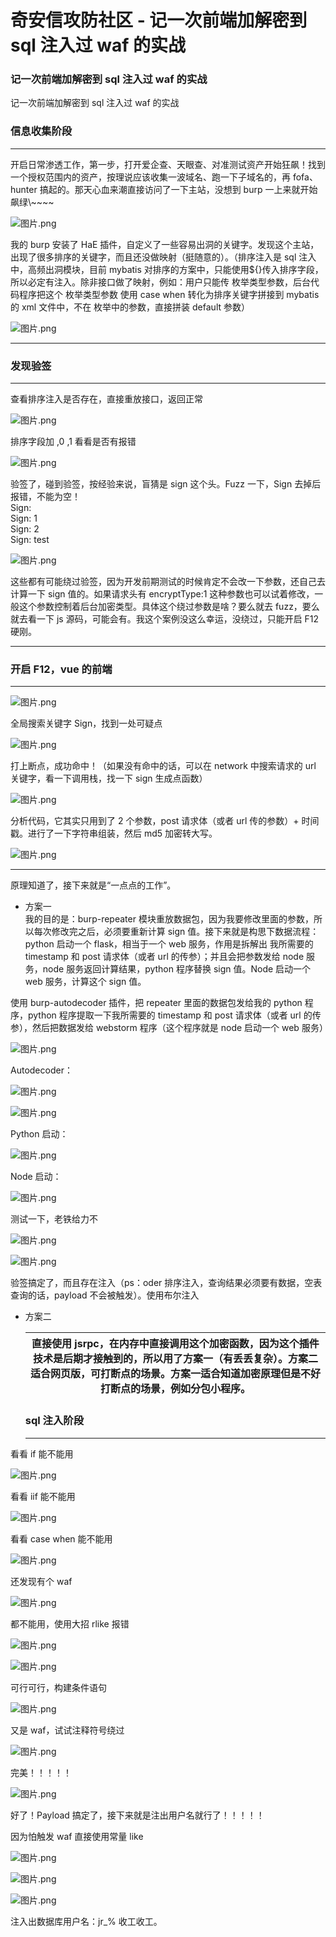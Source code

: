 

# 奇安信攻防社区 - 记一次前端加解密到 sql 注入过 waf 的实战

### 记一次前端加解密到 sql 注入过 waf 的实战

记一次前端加解密到 sql 注入过 waf 的实战

### 信息收集阶段

- - -

开启日常渗透工作，第一步，打开爱企查、天眼查、对准测试资产开始狂飙！找到一个授权范围内的资产，按理说应该收集一波域名、跑一下子域名的，再 fofa、hunter 搞起的。那天心血来潮直接访问了一下主站，没想到 burp 一上来就开始飙绿\\~~~~

![图片.png](assets/1702880514-8fa32e0107b8873ffbc34bc3d11f17b5.png)

我的 burp 安装了 HaE 插件，自定义了一些容易出洞的关键字。发现这个主站，出现了很多排序的关键字，而且还没做映射（挺随意的）。（排序注入是 sql 注入中，高频出洞模块，目前 mybatis 对排序的方案中，只能使用${}传入排序字段，所以必定有注入。除非接口做了映射，例如：用户只能传 枚举类型参数，后台代码程序把这个 枚举类型参数 使用 case when 转化为排序关键字拼接到 mybatis 的 xml 文件中，不在 枚举中的参数，直接拼装 default 参数）

![图片.png](assets/1702880514-2d5b19b44442406f684a4e7feecc1458.png)

- - -

### 发现验签

- - -

查看排序注入是否存在，直接重放接口，返回正常

![图片.png](assets/1702880514-a86027860bd46402ebdf6d6020e84437.png)

排序字段加 ,0 ,1 看看是否有报错

![图片.png](assets/1702880514-70290e48526639c7ef30b58cd001afb7.png)

验签了，碰到验签，按经验来说，盲猜是 sign 这个头。Fuzz 一下，Sign 去掉后报错，不能为空！  
Sign:  
Sign: 1  
Sign: 2  
Sign: test

![图片.png](assets/1702880514-99232a8123e1eab61daa70f357515cb3.png)

这些都有可能绕过验签，因为开发前期测试的时候肯定不会改一下参数，还自己去计算一下 sign 值的。如果请求头有 encryptType:1 这种参数也可以试着修改，一般这个参数控制着后台加密类型。具体这个绕过参数是啥？要么就去 fuzz，要么就去看一下 js 源码，可能会有。我这个案例没这么幸运，没绕过，只能开启 F12 硬刚。

- - -

### 开启 F12，vue 的前端

- - -

![图片.png](assets/1702880514-5afc2ef2b3aafd06930f9f4e3203c66c.png)

全局搜索关键字 Sign，找到一处可疑点

![图片.png](assets/1702880514-f4c9f2b90478cd66fdaeae299550fcfb.png)

打上断点，成功命中！（如果没有命中的话，可以在 network 中搜索请求的 url 关键字，看一下调用栈，找一下 sign 生成点函数）

![图片.png](assets/1702880514-c8afff04ea298bd2f5adce0ae361ade8.png)

分析代码，它其实只用到了 2 个参数，post 请求体（或者 url 传的参数）+ 时间戳。进行了一下字符串组装，然后 md5 加密转大写。

![图片.png](assets/1702880514-3c7031c6dd1cdba7a3da676978c73a32.png)

- - -

原理知道了，接下来就是“一点点的工作”。

-   方案一  
    我的目的是：burp-repeater 模块重放数据包，因为我要修改里面的参数，所以每次修改完之后，必须要重新计算 sign 值。接下来就是构思下数据流程：python 启动一个 flask，相当于一个 web 服务，作用是拆解出 我所需要的 timestamp 和 post 请求体（或者 url 的传参）；并且会把参数发给 node 服务，node 服务返回计算结果，python 程序替换 sign 值。Node 启动一个 web 服务，计算这个 sign 值。

使用 burp-autodecoder 插件，把 repeater 里面的数据包发给我的 python 程序，python 程序提取一下我所需要的 timestamp 和 post 请求体（或者 url 的传参），然后把数据发给 webstorm 程序（这个程序就是 node 启动一个 web 服务）

![图片.png](assets/1702880514-1a1096914b8f6f934d6613b93f5919fa.png)

Autodecoder：

![图片.png](assets/1702880514-0dbc13ad308347b3760e951ee81cc711.png)

![图片.png](assets/1702880514-ae499d822830e781f2f82976b3802022.png)

Python 启动：

![图片.png](assets/1702880514-489209219e27c9aec843a193b833f59f.png)

Node 启动：

![图片.png](assets/1702880514-65351300f6e88ff40b44cd7800a9cca1.png)

测试一下，老铁给力不

![图片.png](assets/1702880514-6fcddf708f7623d44bc9d3d3a42c4d8a.png)

![图片.png](assets/1702880514-a3fd436ea6f4f03a4113e22bd1df7040.png)

验签搞定了，而且存在注入（ps：oder 排序注入，查询结果必须要有数据，空表查询的话，payload 不会被触发）。使用布尔注入

-   方案二
    
    | 直接使用 jsrpc，在内存中直接调用这个加密函数，因为这个插件技术是后期才接触到的，所以用了方案一（有丢丢复杂）。方案二适合网页版，可打断点的场景。方案一适合知道加密原理但是不好打断点的场景，例如分包小程序。 |
    | --- |
    
    ### sql 注入阶段
    
    - - -
    

看看 if 能不能用

![图片.png](assets/1702880514-a2b324537e25f914e9e69b3a0dd4aedf.png)

看看 iif 能不能用

![图片.png](assets/1702880514-2e0ea6cfc2a25511e8dd50cca493d116.png)

看看 case when 能不能用

![图片.png](assets/1702880514-9662e096ca805655accaf0e7612a3d13.png)

还发现有个 waf

![图片.png](assets/1702880514-4530cb1f55814d98b4d0998e4a65c05e.png)

都不能用，使用大招 rlike 报错

![图片.png](assets/1702880514-632d83ddc5391dcdcf7695aee666318a.png)

![图片.png](assets/1702880514-7dec45d7f0019194db1a1b4b35a34ea9.png)

可行可行，构建条件语句

![图片.png](assets/1702880514-52a5bf52827367e3f0dadf350f7a6994.png)

又是 waf，试试注释符号绕过

![图片.png](assets/1702880514-9df16261b9d80deb313afd0297d7b5ed.png)

完美！！！！！

![图片.png](assets/1702880514-d83ba01421ed86233de62113d7795db0.png)

好了！Payload 搞定了，接下来就是注出用户名就行了！！！！！

因为怕触发 waf 直接使用常量 like

![图片.png](assets/1702880514-e8bb7f9f72a1859e727afe26a177b823.png)

![图片.png](assets/1702880514-93a30dac5ac08f1f171acb84eaea12b8.png)

![图片.png](assets/1702880514-70798e93e2ee4ef268a423bc85123557.png)

注入出数据库用户名：jr\_% 收工收工。
